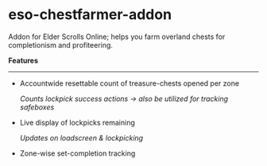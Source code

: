 # eso-chestfarmer-addon
Addon for Elder Scrolls Online; helps you farm overland chests for completionism and profiteering.

**Features**
- - - -
- Accountwide resettable count of treasure-chests opened per zone

  _Counts lockpick success actions -> also be utilized for tracking safeboxes_
- Live display of lockpicks remaining

  _Updates on loadscreen & lockpicking_
- Zone-wise set-completion tracking
